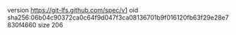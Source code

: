 version https://git-lfs.github.com/spec/v1
oid sha256:06b04c90372ca0c64f9d047f3ca08136701b9f016120fb63f29e28e7830f4660
size 206
